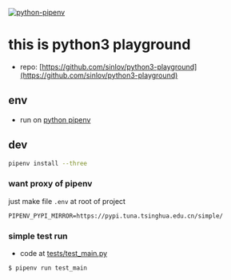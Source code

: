 [![python-pipenv](https://github.com/sinlov/python3-playground/workflows/python-pipenv/badge.svg?branch=main)](https://github.com/sinlov/python3-playground/actions/workflows/python-pipenv.yml)

# this is python3 playground

- repo: [https://github.com/sinlov/python3-playground](https://github.com/sinlov/python3-playground)

## env

- run on [python pipenv](https://pypi.org/project/pipenv/) 

## dev

```bash
pipenv install --three
```

### want proxy of pipenv

just make file `.env` at root of project

```env
PIPENV_PYPI_MIRROR=https://pypi.tuna.tsinghua.edu.cn/simple/
```

### simple test run

- code at [tests/test_main.py](tests/test_main.py)

```bash
$ pipenv run test_main
```